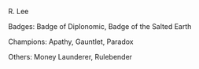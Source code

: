 R. Lee

Badges: Badge of Diplonomic, Badge of the Salted Earth 

Champions: Apathy, Gauntlet, Paradox

Others: Money Launderer, Rulebender


